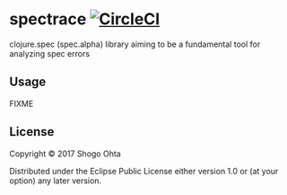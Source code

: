 # spectrace [![CircleCI](https://circleci.com/gh/athos/spectrace.svg?style=svg)](https://circleci.com/gh/athos/spectrace)

clojure.spec (spec.alpha) library aiming to be a fundamental tool for analyzing spec errors

## Usage

FIXME

## License

Copyright © 2017 Shogo Ohta

Distributed under the Eclipse Public License either version 1.0 or (at
your option) any later version.
